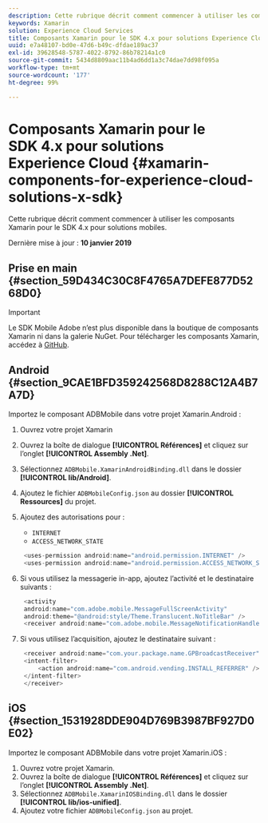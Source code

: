 ```yaml
---
description: Cette rubrique décrit comment commencer à utiliser les composants Xamarin pour le SDK 4.x pour solutions mobiles.
keywords: Xamarin
solution: Experience Cloud Services
title: Composants Xamarin pour le SDK 4.x pour solutions Experience Cloud
uuid: e7a48107-bd0e-47d6-b49c-dfdae189ac37
exl-id: 39628548-5787-4022-8792-86b78214a1c0
source-git-commit: 5434d8809aac11b4ad6dd1a3c74dae7dd98f095a
workflow-type: tm+mt
source-wordcount: '177'
ht-degree: 99%

---
```


# Composants Xamarin pour le SDK 4.x pour solutions Experience Cloud {#xamarin-components-for-experience-cloud-solutions-x-sdk}

Cette rubrique décrit comment commencer à utiliser les composants Xamarin pour le SDK 4.x pour solutions mobiles.

Dernière mise à jour : **10 janvier 2019**

## Prise en main {#section_59D434C30C8F4765A7DEFE877D5268D0}

>[!IMPORTANT]
>
>Le SDK Mobile Adobe n’est plus disponible dans la boutique de composants Xamarin ni dans la galerie NuGet. Pour télécharger les composants Xamarin, accédez à [GitHub](https://github.com/Adobe-Marketing-Cloud/mobile-services).

## Android {#section_9CAE1BFD359242568D8288C12A4B7A7D}

Importez le composant ADBMobile dans votre projet Xamarin.Android :

1. Ouvrez votre projet Xamarin
1. Ouvrez la boîte de dialogue **[!UICONTROL Références]** et cliquez sur l’onglet **[!UICONTROL Assembly .Net]**.
1. Sélectionnez `ADBMobile.XamarinAndroidBinding.dll` dans le dossier **[!UICONTROL lib/Android]**.
1. Ajoutez le fichier `ADBMobileConfig.json` au dossier **[!UICONTROL Ressources]** du projet.
1. Ajoutez des autorisations pour :

   * `INTERNET`
   * `ACCESS_NETWORK_STATE`

   ```java
    <uses-permission android:name="android.permission.INTERNET" />
    <uses-permission android:name="android.permission.ACCESS_NETWORK_STATE" />
   ```

1. Si vous utilisez la messagerie in-app, ajoutez l’activité et le destinataire suivants :

   ```java
    <activity 
    android:name="com.adobe.mobile.MessageFullScreenActivity" 
    android:theme="@android:style/Theme.Translucent.NoTitleBar" />
    <receiver android:name="com.adobe.mobile.MessageNotificationHandler" />
   ```

1. Si vous utilisez l’acquisition, ajoutez le destinataire suivant :

   ```java
    <receiver android:name="com.your.package.name.GPBroadcastReceiver" android:exported="true">
    <intent-filter>
        <action android:name="com.android.vending.INSTALL_REFERRER" />
    </intent-filter>
    </receiver>
   ```

## iOS {#section_1531928DDE904D769B3987BF927D0E02}

Importez le composant ADBMobile dans votre projet Xamarin.iOS :

1. Ouvrez votre projet Xamarin.
1. Ouvrez la boîte de dialogue **[!UICONTROL Références]** et cliquez sur l’onglet **[!UICONTROL Assembly .Net]**.
1. Sélectionnez `ADBMobile.XamarinIOSBinding.dll` dans le dossier **[!UICONTROL lib/ios-unified]**.
1. Ajoutez votre fichier `ADBMobileConfig.json` au projet.
